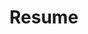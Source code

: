 # Resume
<object data="DevDeepNarayan(22BCE11141)3.0.pdf" type="application/pdf" width="100%" height="600px"></object>
